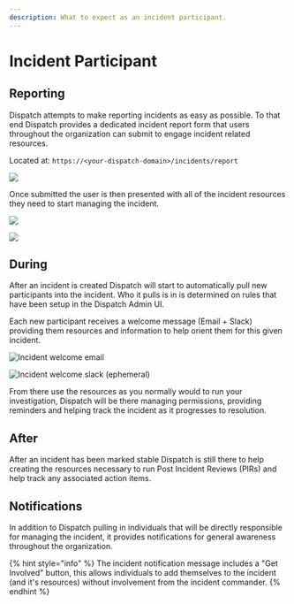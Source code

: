 ```yaml
---
description: What to expect as an incident participant.
---
```


# Incident Participant

## Reporting

Dispatch attempts to make reporting incidents as easy as possible. To that end Dispatch provides a dedicated incident report form that users throughout the organization can submit to engage incident related resources.

Located at: `https://<your-dispatch-domain>/incidents/report`

![](https://lh6.googleusercontent.com/0KWFxWj4SkYVzJw4nviJqm9cmwRZYroJgfJ79PHMDP1WDMFKVwyo9cV4V3Phd6VOub_stA2v0TBRluaN54K85xU6uOhJbe07z2R2ZCzE0JX6AZkLZ35TPjtPd0my07qx_W9LLcO6gZY)

Once submitted the user is then presented with all of the incident resources they need to start managing the incident.

![](https://lh5.googleusercontent.com/WXPlXV3DdOfDY-rL8fBMGeU6O26NauxS3XAFGrWmQvF1THDbmExNcIH_0H40U0ZjyuH_jMiNByHZukbiBbSDx7z3lachOG_X5LO2kmdS2wCMEpWIUZt5VzxnDsrIfWjlq6GYh9SB8bc)

![](https://lh3.googleusercontent.com/Q930J0ZRGeROd9g_15_mMX45CEUp60s__L3efQO2rpH3ZgFAKbmB33O1NOF6IJ3Gr9Xtz2vi1pCb9wfVCWx2pwp_i57bvdI2rsox-YGmTZWz-XsKxIBUlrAVvy3OjgwLUMSF73Jddq4)

## During

After an incident is created Dispatch will start to automatically pull new participants into the incident. Who it pulls is in is determined on rules that have been setup in the Dispatch Admin UI.

Each new participant receives a welcome message \(Email + Slack\) providing them resources and information to help orient them for this given incident.

![Incident welcome email](https://lh3.googleusercontent.com/9AhkQ-y5h-sQN0F6KLrBEE_6cGA-XN4Qu1cj4NAGNj1OOfA7p4c4z0G7BYxydz3oOYCVkqTkl_EYAeO4SOsCWkVXme5hUByCnYNDkFPQhQTkNYulc--rOQNQGD856s4uPZPYHEwvlk0)

![Incident welcome slack \(ephemeral\)](https://lh4.googleusercontent.com/EgiaPr7p7X-MsmhU7LCNn9BoM0qgqlj-yFBRsxHYGFY6GWSVmYkqNjDzFB-iTNpZBlaxjpVJ_R8HC5jO9gu12ehtIGfT3-7At7lQms-dppkxiFZTyOA8LUQyubCDqLAU23NYwcoQfrw)

From there use the resources as you normally would to run your investigation, Dispatch will be there managing permissions, providing reminders and helping track the incident as it progresses to resolution.

## After

After an incident has been marked stable Dispatch is still there to help creating the resources necessary to run Post Incident Reviews \(PIRs\) and help track any associated action items.

## Notifications

In addition to Dispatch pulling in individuals that will be directly responsible for managing the incident, it provides notifications for general awareness throughout the organization.

{% hint style="info" %}
The incident notification message includes a "Get Involved" button, this allows individuals to add themselves to the incident \(and it's resources\) without involvement from the incident commander.
{% endhint %}

